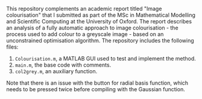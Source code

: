 This repository complements an academic report titled "Image colourisation" that I submitted as part of the MSc in Mathematical Modelling and Scientific Computing at the University of Oxford. The report describes an analysis of a fully automatic approach to image colourisation - the process used to add colour to a greyscale image - based on an unconstrained optimisation algorithm. The repository includes the following files:

1. `Colourisation.m`, a MATLAB GUI used to test and implement the method.
2. `main.m`, the base code with comments.
3. `col2grey.m`, an auxiliary function.

Note that there is an issue with the button for radial basis function, which needs to be pressed twice before compiling with the Gaussian function.
